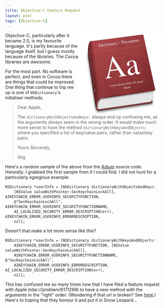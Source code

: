 ```yaml
---
title: Objective-C Feature Request
layout: post
tags: [Objective-C]
---
```


<img src="/images/dictionary.jpg" alt="dictionary icon" width="266" height="262" align="right" />

Objective-C, particularly after it became 2.0, is my favourite language.
It's partly because of the language itself, but I guess mostly because of
the libraries. The Cocoa libraries are <em>awesome</em>.

For the most part. No software is perfect, and even in Cocoa there are
things that could be improved. One thing that continue to trip me up is one
of <code>NSDictionary</code>'s initialiser methods.

> Dear Apple,
>
> The `dictionaryWithObjectsAndKeys:` always end up confusing me, as the
> arguments always seem in the wrong order. It would make much more sense to
> have the method `dictionaryWithKeysAndObjects:` where you
> specified a list of key/value pairs, rather than value/key pairs.
>
> Yours Sincerely,
>
> Stig

Here's a random sample of the above from the <a href="http://www.adiumx.com/">Adium</a>
source code. Honestly. I grabbed the first sample from it I could find. I did not hunt for
a particularly egregious example:

    NSDictionary *userInfo = [NSDictionary dictionaryWithObjectsAndKeys:
        [NSValue valueWithPointer:SecKeychainLockAll], AIKEYCHAIN_ERROR_USERINFO_SECURITYFUNCTION,
        @"SecKeychainLockAll", AIKEYCHAIN_ERROR_USERINFO_SECURITYFUNCTIONNAME,
        AI_LOCALIZED_SECURITY_ERROR_DESCRIPTION(err), AIKEYCHAIN_ERROR_USERINFO_ERRORDESCRIPTION,
        nil];


Doesn't that make a lot more sense like this?

    NSDictionary *userInfo = [NSDictionary dictionaryWithKeysAndObjects:
        AIKEYCHAIN_ERROR_USERINFO_SECURITYFUNCTION, [NSValue valueWithPointer:SecKeychainLockAll],
        AIKEYCHAIN_ERROR_USERINFO_SECURITYFUNCTIONNAME, @"SecKeychainLockAll",
        AIKEYCHAIN_ERROR_USERINFO_ERRORDESCRIPTION, AI_LOCALIZED_SECURITY_ERROR_DESCRIPTION(err),
        nil];


This has confused me so many times now that I have filed a feature request
with Apple (rdar://problem/6171269) to have a new method with the arguments
in the "right" order. (Wondering if that url is broken? See <a
href="http://rentzsch.com/notes/rdarUrls">here</a>.) Here's to hoping that
they honour it and put it in Snow Leopard...

